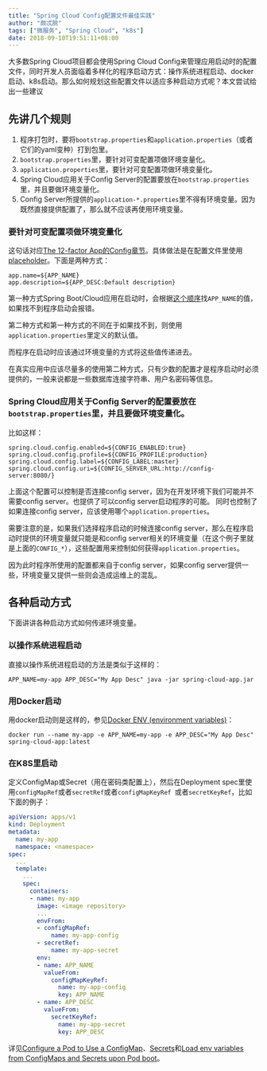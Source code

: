 ```yaml
---
title: "Spring Cloud Config配置文件最佳实践"
author: "颇忒脱"
tags: ["微服务", "Spring Cloud", "k8s"]
date: 2018-09-10T19:51:11+08:00
---
```


大多数Spring Cloud项目都会使用Spring Cloud Config来管理应用启动时的配置文件，同时开发人员面临着多样化的程序启动方式：操作系统进程启动、docker启动、k8s启动。那么如何规划这些配置文件以适应多种启动方式呢？本文尝试给出一些建议

<!--more-->

## 先讲几个规则

1. 程序打包时，要将`bootstrap.properties`和`application.properties`（或者它们的yaml变种）打到包里。
1. `bootstrap.properties`里，要针对可变配置项做环境变量化。
1. `application.properties`里，要针对可变配置项做环境变量化。
1. Spring Cloud应用关于Config Server的配置要放在`bootstrap.properties`里，并且要做环境变量化。
1. Config Server所提供的`application-*.properties`里不得有环境变量。因为既然直接提供配置了，那么就不应该再使用环境变量。

### 要针对可变配置项做环境变量化

这句话对应[The 12-factor App的Config章节][12-factors-config]。具体做法是在配置文件里使用[placeholder][spring-boot-placeholder]。下面是两种方式：

```
app.name=${APP_NAME}
app.description=${APP_DESC:Default description}
```

第一种方式Spring Boot/Cloud应用在启动时，会根据[这个顺序][spring-boot-external-config]找`APP_NAME`的值，如果找不到程序启动会报错。

第二种方式和第一种方式的不同在于如果找不到，则使用`application.properties`里定义的默认值。

而程序在启动时应该通过环境变量的方式将这些值传递进去。

在真实应用中应该尽量多的使用第二种方式，只有少数的配置才是程序启动时必须提供的，一般来说都是一些数据库连接字符串、用户名密码等信息。

### Spring Cloud应用关于Config Server的配置要放在`bootstrap.properties`里，并且要做环境变量化。

比如这样：

```
spring.cloud.config.enabled=${CONFIG_ENABLED:true}
spring.cloud.config.profile=${CONFIG_PROFILE:production}
spring.cloud.config.label=${CONFIG_LABEL:master}
spring.cloud.config.uri=${CONFIG_SERVER_URL:http://config-server:8080/}
```

上面这个配置可以控制是否连接config server，因为在开发环境下我们可能并不需要config server。也提供了可以config server启动程序的可能。
同时也控制了如果连接config server，应该使用哪个`application.properties`。

需要注意的是，如果我们选择程序启动的时候连接config server，那么在程序启动时提供的环境变量就只能是和config server相关的环境变量（在这个例子里就是上面的`CONFIG_*`），这些配置用来控制如何获得`application.properties`。

因为此时程序所使用的配置都来自于config server，如果config server提供一些，环境变量又提供一些则会造成运维上的混乱。

## 各种启动方式

下面讲讲各种启动方式如何传递环境变量。

### 以操作系统进程启动

直接以操作系统进程启动的方法是类似于这样的：

```
APP_NAME=my-app APP_DESC="My App Desc" java -jar spring-cloud-app.jar
```

### 用Docker启动

用docker启动则是这样的，参见[Docker ENV (environment variables)][docker-run-env]：

```
docker run --name my-app -e APP_NAME=my-app -e APP_DESC="My App Desc" spring-cloud-app:latest
```

### 在K8S里启动

定义ConfigMap或Secret（用在密码类配置上），然后在Deployment spec里使用`configMapRef`或者`secretRef`或者`configMapKeyRef `或者`secretKeyRef`，比如下面的例子：

```yaml
apiVersion: apps/v1
kind: Deployment
metadata:
  name: my-app
  namespace: <namespace>
spec:
  ...
  template:
    ...
    spec:
      containers:
      - name: my-app
        image: <image repository>
        ...
        envFrom:
        - configMapRef:
            name: my-app-config
        - secretRef:
            name: my-app-secret
        env:
        - name: APP_NAME
          valueFrom:
            configMapKeyRef:
              name: my-app-config
              key: APP_NAME
        - name: APP_DESC
          valueFrom:
            secretKeyRef:
              name: my-app-secret
              key: APP_DESC
```

详见[Configure a Pod to Use a ConfigMap][k8s-config-map]、[Secrets][k8s-secrets]和[Load env variables from ConfigMaps and Secrets upon Pod boot][blog-load-from]。

[spring-cloud-config]: https://cloud.spring.io/spring-cloud-config/
[spring-boot-placeholder]: https://docs.spring.io/spring-boot/docs/current/reference/htmlsingle/#boot-features-external-config-placeholders-in-properties
[spring-boot-external-config]: https://docs.spring.io/spring-boot/docs/current/reference/htmlsingle/#boot-features-external-config
[12-factors-config]: https://12factor.net/config
[docker-run-env]: https://docs.docker.com/engine/reference/run/#env-environment-variables
[k8s-config-map]: https://kubernetes.io/docs/tasks/configure-pod-container/configure-pod-configmap/
[k8s-secrets]: https://kubernetes.io/docs/concepts/configuration/secret/#using-secrets-as-files-from-a-pod
[blog-load-from]: https://dchua.com/2017/04/21/load-env-variables-from-configmaps-and-secrets-upon-pod-boot/